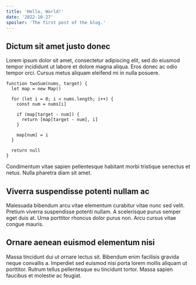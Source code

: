 ```yaml
---
title: 'Hello, World!'
date: '2022-10-27'
spoiler: 'The first post of the blog.'
---
```


## Dictum sit amet justo donec

Lorem ipsum dolor sit amet, consectetur adipiscing elit, sed do eiusmod tempor incididunt ut labore et dolore magna aliqua.
Eros donec ac odio tempor orci.
Cursus metus aliquam eleifend mi in nulla posuere.

```javascript{7-9,11}
function twoSum(nums, target) {
  let map = new Map()

  for (let i = 0; i < nums.length; i++) {
    const num = nums[i]

    if (map[target - num]) {
      return [map[target - num], i]
    }

    map[num] = i
  }

  return null
}
```

Condimentum vitae sapien pellentesque habitant morbi tristique senectus et netus.
Nulla pharetra diam sit amet.

## Viverra suspendisse potenti nullam ac

Malesuada bibendum arcu vitae elementum curabitur vitae nunc sed velit.
Pretium viverra suspendisse potenti nullam.
A scelerisque purus semper eget duis at.
Urna porttitor rhoncus dolor purus non.
Arcu cursus vitae congue mauris.

## Ornare aenean euismod elementum nisi

Massa tincidunt dui ut ornare lectus sit.
Bibendum enim facilisis gravida neque convallis a.
Imperdiet sed euismod nisi porta lorem mollis aliquam ut porttitor.
Rutrum tellus pellentesque eu tincidunt tortor.
Massa sapien faucibus et molestie ac feugiat.
